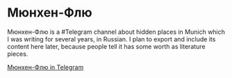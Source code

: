 # Мюнхен-Флю

Мюнхен-Флю is a #Telegram channel about hidden places in Munich which I was writing for several years, in Russian. I plan to export and include its content here later, because people tell it has some worth as literature pieces.

[Мюнхен-Флю in Telegram](https://t.me/munich_flu)
